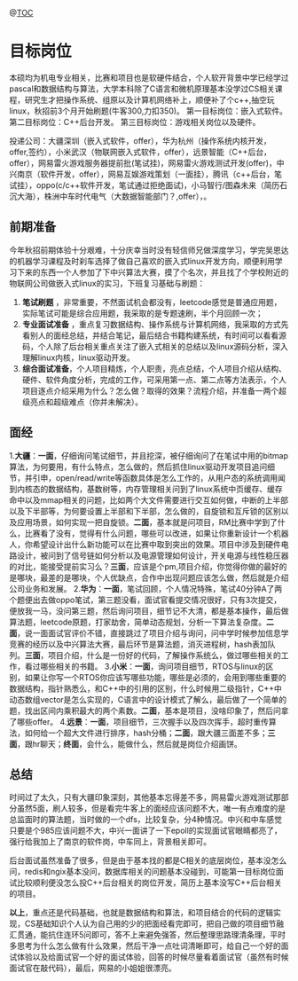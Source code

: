 ﻿@[TOC](2020秋招面经总结)

# 目标岗位
本硕均为机电专业相关，比赛和项目也是软硬件结合，个人软开背景中学已经学过pascal和数据结构与算法，大学本科除了C语言和微机原理基本没学过CS相关课程，研究生才把操作系统、组原以及计算机网络补上，顺便补了个c++,抽空玩linux，秋招前3个月开始刷题(牛客300,力扣350)。
 第一目标岗位：嵌入式软件。
 第二目标岗位：C++后台开发。
 第三目标岗位：游戏相关岗位以及硬件。

投递公司：大疆深圳（嵌入式软件，offer），华为杭州（操作系统内核开发，offer,签约），小米武汉（物联网嵌入式软件，offer），远景智能（C++后台，offer），网易雷火游戏服务器提前批(笔试挂)，网易雷火游戏测试开发(offer)，中兴南京（软件开发，offer），网易互娱游戏策划（一面挂），腾讯（c++后台，笔试挂），oppo(c/c++软件开发，笔试通过拒绝面试)，小马智行/图森未来（简历石沉大海），株洲中车时代电气（大数据智能部门？,offer），。

## 前期准备

今年秋招前期体验十分艰难，十分庆幸当时没有轻信师兄做深度学习，学完吴恩达的机器学习课程及时刹车选择了做自己喜欢的嵌入式linux开发方向，顺便利用学习下来的东西一个人参加了下中兴算法大赛，摸了个名次，并且找了个学校附近的物联网公司做嵌入式linux的实习，下班复习基础与刷题：
 1. **笔试刷题** ，非常重要，不然面试机会都没有，leetcode感觉是普通应用题，实际笔试可能是综合应用题，我采取的是专题速刷，半个月回顾一次；
 2. **专业面试准备** ，重点复习数据结构、操作系统与计算机网络，我采取的方式先看别人的面经总结，并结合笔记，最后结合书籍构建系统，有时间可以看看源码，个人除了后台相关重点关注了嵌入式相关的总结以及linux源码分析，深入理解linux内核，linux驱动开发。
 3. **综合面试准备**，个人项目精炼，个人职责，亮点总结，个人项目介绍从结构、硬件、软件角度分析，完成的工作，可采用第一点、第二点等方法表示，个人项目逐点介绍采用为什么？怎么做？取得的效果？流程介绍，并准备一两个超级亮点和超级难点（你并未解决）。


## 面经
1.**大疆**：**一面**，仔细询问笔试细节，并且挖深，被仔细询问了在笔试中用的bitmap算法，为何要用，有什么特点，怎么做的，然后抓住linux驱动开发项目追问细节，并引申，open/read/write等函数具体是怎么工作的，从用户态的系统调用闻到内核态的数据结构，基数树等，内存管理相关问到了linux系统中页缓存、缓存命中以及mmap相关的问题，比如两个大文件需要进行交互如何做，中断的上半部以及下半部等，为何要设置上半部和下半部，怎么做的，自旋锁和互斥锁的区别以及应用场景，如何实现一把自旋锁。**二面**，基本就是问项目，RM比赛中学到了什么，比赛看了没有，觉得有什么问题，哪些可以改进，如果让你重新设计一个机器人，你希望设计出什么新功能可以在比赛中取到突出的效果。项目中涉及到硬件电路设计，被问到了信号链如何分析以及电源管理如何设计，开关电源与线性稳压器的对比，能接受提前实习么？**三面**，应该是个pm,项目介绍，你觉得你做的最好的是哪块，最差的是哪块，个人优缺点，合作中出现问题应该怎么做，然后就是介绍公司业务和发展。
2.**华为**：**一面**，笔试回顾，个人情况特殊，笔试40分钟A了两个题便出去做oppo笔试，第三题没看，面试官看提交情况很好，只有3次提交，便放我一马，没问第三题，然后询问项目，细节记不大清，都是基本操作，最后做算法题，leetcode原题，打家劫舍，简单动态规划，分析一下算法复杂度。**二面**，说一面面试官评价不错，直接跳过了项目介绍与询问，问中学时候参加信息学竞赛的经历以及中兴算法大赛，最后环节是算法题，消灭进程树，hash表加队列。**三面**，项目介绍，什么是一份好的代码，了解操作系统么，做过哪些相关的工作，看过哪些相关的书籍。
3.**小米**：**一面**，询问项目细节，RTOS与linux的区别，如果让你写一个RTOS你应该写哪些功能，哪些是必须的，会用到哪些重要的数据结构，指针熟悉么，和C++中的引用的区别，什么时候用二级指针，C++中动态数组vector是怎么实现的，C语言中的设计模式了解么，最后做了一个简单的题，找出区间内乘积最大的两个素数。**二面**，基本是项目，没啥印象了，然后问拿了哪些offer。
4.**远景**：**一面**，项目细节，三次握手以及四次挥手，超时重传算法，如何给一个超大文件进行排序，hash分桶；**二面**，跟大疆三面差不多；**三面**，跟hr聊天；**终面**，会什么，能做什么，然后就是岗位介绍画饼。

## 总结
时间过了太久，只有大疆印象深刻，其他基本忘得差不多，网易雷火游戏测试那部分虽然5面，刷人较多，但是看完牛客上的面经应该问题不大，唯一有点难度的是总监面时的算法题，当时做的一个dfs，比较复杂，分4种情况。中兴和中车感觉只要是个985应该问题不大，中兴一面讲了一下epoll的实现面试官眼睛都亮了，强行给我加上了南京的软件岗，中车同上，背景相关即可。

后台面试虽然准备了很多，但是由于基本找的都是C相关的底层岗位，基本没怎么问，redis和ngix基本没问，数据库相关的问题基本没碰到，可能第一目标岗位面试比较顺利便没怎么投C++后台相关的岗位开发，简历上基本没写C++后台相关的项目。

**以上**，重点还是代码基础，也就是数据结构和算法，和项目结合的代码的逻辑实现，CS基础知识个人认为自己用的少的把面经看完即可，把自己做的项目细节融汇贯通，能抗住连环5问即可，答不上来避免强答，然后整理思路理清条理，平时多思考为什么怎么做有什么效果，然后干净一点吐词清晰即可，给自己一个好的面试体验以及给面试官一个好的面试体验，回答的时候尽量看着面试官（虽然有时候面试官在敲代码），最后，网易的小姐姐很漂亮。

